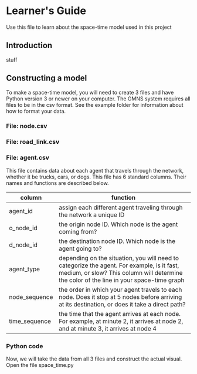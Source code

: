 # Learner's Guide
Use this file to learn about the space-time model used in this project

## Introduction
stuff

## Constructing a model
To make a space-time model, you will need to create 3 files and have Python version 3 or newer on your computer. The GMNS system requires all files to be in the csv format. See the example folder for information about how to format your data.

### File: node.csv
### File: road_link.csv
### File: agent.csv
This file contains data about each agent that travels through the network, whether it be trucks, cars, or dogs. This file has 6 standard columns. Their names and functions are described below.

|column|function|
|---|---|
|agent_id|assign each different agent traveling through the network a unique ID|
|o_node_id|the origin node ID. Which node is the agent coming from?|
|d_node_id|the destination node ID. Which node is the agent going to?|
|agent_type|depending on the situation, you will need to categorize the agent. For example, is it fast, medium, or slow? This column will determine the color of the line in your space-time graph|
|node_sequence|the order in which your agent travels to each node. Does it stop at 5 nodes before arriving at its destination, or does it take a direct path?|
|time_sequence|the time that the agent arrives at each node. For example, at minute 2, it arrives at node 2, and at minute 3, it arrives at node 4|


### Python code
Now, we will take the data from all 3 files and construct the actual visual. Open the file space_time.py

